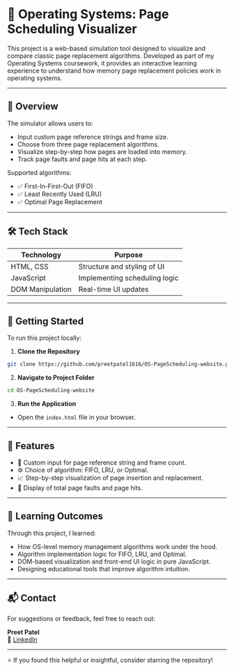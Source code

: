 # 🧠 Operating Systems: Page Scheduling Visualizer

This project is a web-based simulation tool designed to visualize and compare classic page replacement algorithms. Developed as part of my Operating Systems coursework, it provides an interactive learning experience to understand how memory page replacement policies work in operating systems.

---

## 📌 Overview

The simulator allows users to:
- Input custom page reference strings and frame size.
- Choose from three page replacement algorithms.
- Visualize step-by-step how pages are loaded into memory.
- Track page faults and page hits at each step.

Supported algorithms:
- ✅ First-In-First-Out (FIFO)
- ✅ Least Recently Used (LRU)
- ✅ Optimal Page Replacement

---

## 🛠️ Tech Stack

| **Technology** | **Purpose**                     |
|----------------|----------------------------------|
| HTML, CSS      | Structure and styling of UI     |
| JavaScript     | Implementing scheduling logic   |
| DOM Manipulation | Real-time UI updates          |

---

## 🚀 Getting Started

To run this project locally:

1. **Clone the Repository**
```bash
git clone https://github.com/preetpatel1616/OS-PageScheduling-website.git
```

2. **Navigate to Project Folder**
```bash
cd OS-PageScheduling-website
```

3. **Run the Application**
- Open the `index.html` file in your browser.

---

## 🎯 Features

- 🔢 Custom input for page reference string and frame count.
- ⚙️ Choice of algorithm: FIFO, LRU, or Optimal.
- 📈 Step-by-step visualization of page insertion and replacement.
- 🧮 Display of total page faults and page hits.

---

## 🧪 Learning Outcomes

Through this project, I learned:

- How OS-level memory management algorithms work under the hood.
- Algorithm implementation logic for FIFO, LRU, and Optimal.
- DOM-based visualization and front-end UI logic in pure JavaScript.
- Designing educational tools that improve algorithm intuition.

---

## 📬 Contact

For suggestions or feedback, feel free to reach out:

**Preet Patel**  
🔗 [LinkedIn](https://www.linkedin.com/in/patelpreet25)

---

⭐ If you found this helpful or insightful, consider starring the repository!

